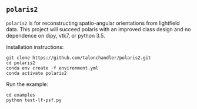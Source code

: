 ``polaris2``
----

``polaris2`` is for reconstructing spatio-angular orientations from lightfield data. This project will succeed polaris with an improved class design and no dependence on dipy, vtk7, or python 3.5.

Installation instructions:

```
git clone https://github.com/talonchandler/polaris2.git
cd polaris2
conda env create -f environment.yml
conda activate polaris2
```

Run the example:

```
cd examples
python test-lf-psf.py
```